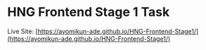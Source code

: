 # HNG Frontend Stage 1 Task
Live Site: [https://ayomikun-ade.github.io/HNG-Frontend-Stage1/](https://ayomikun-ade.github.io/HNG-Frontend-Stage1/)
